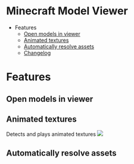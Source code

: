 # Minecraft Model Viewer

- Features
    - [Open models in viewer](#Open-models-in-viewer)
    - [Animated textures](#Animated-textures)
    - [Automatically resolve assets](#Automatically-resolve-assets)
    - [Changelog](https://github.com/Oran9eUtan/vscode-mcmodel-viewer/blob/main/CHANGELOG.md)

# Features
## Open models in viewer
## Animated textures
Detects and plays animated textures
![](https://raw.githubusercontent.com/oran9eutan/vscode-mcmodel-viewer/main/images/demo_animated_texture.gif)
## Automatically resolve assets
